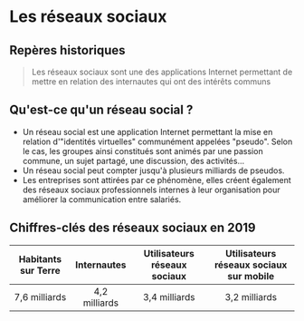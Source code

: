 ---
---

# Les réseaux sociaux

## Repères historiques

> Les réseaux sociaux sont une des applications Internet permettant de mettre en relation des internautes qui ont des intérêts communs

## Qu'est-ce qu'un réseau social ?

- Un réseau social est une application Internet permettant la mise en relation d'"identités virtuelles" communément appelées "pseudo". Selon le cas, les groupes ainsi constitués sont animés par une passion commune, un sujet partagé, une discussion, des activités...
- Un réseau social peut compter jusqu'à plusieurs milliards de pseudos.
- Les entreprises sont attirées par ce phénomène, elles créent également des réseaux sociaux professionnels internes à leur organisation pour améliorer la communication entre salariés.

## Chiffres-clés des réseaux sociaux en 2019

| Habitants sur Terre |  Internautes  | Utilisateurs réseaux sociaux | Utilisateurs réseaux sociaux sur mobile |
| :-----------------: | :-----------: | :--------------------------: | :-------------------------------------: |
|    7,6 milliards    | 4,2 milliards |        3,4 milliards         |              3,2 milliards              |
